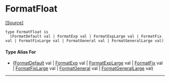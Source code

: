 # FormatFloat
<span class="source-link">[[Source]](src/format/format_spec.md#L34)</span>
```pony
type FormatFloat is
  (FormatDefault val | FormatExp val | FormatExpLarge val | FormatFix val | FormatFixLarge val | FormatGeneral val | FormatGeneralLarge val)
```

#### Type Alias For

* ([FormatDefault](format-FormatDefault.md) val | [FormatExp](format-FormatExp.md) val | [FormatExpLarge](format-FormatExpLarge.md) val | [FormatFix](format-FormatFix.md) val | [FormatFixLarge](format-FormatFixLarge.md) val | [FormatGeneral](format-FormatGeneral.md) val | [FormatGeneralLarge](format-FormatGeneralLarge.md) val)

---

